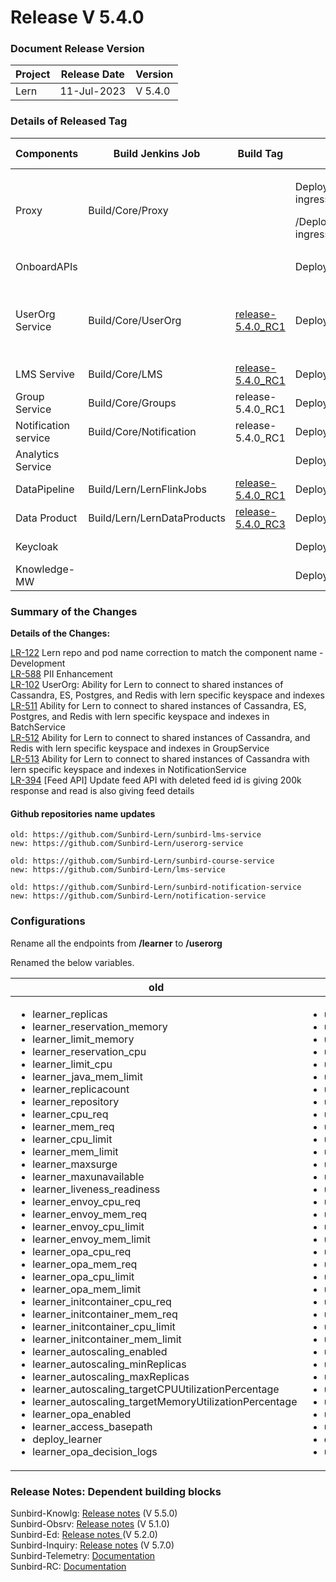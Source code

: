 # Release V 5.4.0

### Document Release Version <a href="#document-release-version" id="document-release-version"></a>

| Project | Release Date | Version |
| ------- | ------------ | ------- |
| Lern    | 11-Jul-2023  | V 5.4.0 |

### Details of Released Tag

<table data-full-width="false"><thead><tr><th width="166">Components</th><th width="167">Build Jenkins Job</th><th width="140">Build Tag</th><th width="192">Deploy Jenkins Job</th><th width="137">Deploy Tag</th><th width="197">Comment</th></tr></thead><tbody><tr><td>Proxy</td><td>Build/Core/Proxy</td><td></td><td><p>Deploy/Kubernetes/nginx-private-ingress</p><p></p><p>/Deploy/Kubernetes/nginx-public-ingress</p></td><td><a href="https://github.com/project-sunbird/sunbird-devops/tree/release-5.4.0-lern">release-5.4.0-lern</a></td><td></td></tr><tr><td>OnboardAPIs</td><td></td><td></td><td>Deploy/Kubernetes/OnboardAPIs</td><td><a href="https://github.com/project-sunbird/sunbird-devops/tree/release-5.4.0-lern">release-5.4.0-lern</a></td><td></td></tr><tr><td>UserOrg Service</td><td>Build/Core/UserOrg</td><td><a href="https://github.com/Sunbird-Lern/userorg-service/tree/release-5.4.0_RC1">release-5.4.0_RC1</a></td><td>Deploy/Kubernetes/UserOrg</td><td><a href="https://github.com/project-sunbird/sunbird-devops/tree/release-5.4.0-lern">release-5.4.0-lern</a></td><td>Learner service is renamed as UserOrg now.</td></tr><tr><td>LMS Servive</td><td>Build/Core/LMS</td><td><a href="https://github.com/Sunbird-Lern/lms-service/tree/release-5.4.0_RC1">release-5.4.0_RC1</a></td><td>Deploy/Kubernetes/LMS</td><td><a href="https://github.com/project-sunbird/sunbird-devops/tree/release-5.4.0-lern">release-5.4.0-lern</a></td><td></td></tr><tr><td>Group Service</td><td>Build/Core/Groups</td><td>release-5.4.0_RC1</td><td>Deploy/Kubernetes/Groups</td><td><a href="https://github.com/project-sunbird/sunbird-devops/tree/release-5.4.0-lern">release-5.4.0-lern</a></td><td></td></tr><tr><td>Notification service</td><td>Build/Core/Notification</td><td>release-5.4.0_RC1</td><td>Deploy/Kubernetes/Notification</td><td><a href="https://github.com/project-sunbird/sunbird-devops/tree/release-5.4.0-lern">release-5.4.0-lern</a></td><td></td></tr><tr><td>Analytics Service</td><td></td><td></td><td>Deploy/Kubernetes/Analytics</td><td><a href="https://github.com/project-sunbird/sunbird-devops/tree/release-5.4.0-lern">release-5.4.0-lern</a></td><td></td></tr><tr><td>DataPipeline</td><td>Build/Lern/LernFlinkJobs</td><td><a href="https://github.com/Sunbird-Lern/data-pipeline/tree/release-5.4.0_RC1">release-5.4.0_RC1</a></td><td>Deploy/Lern/LernFlinkJobs</td><td><a href="https://github.com/Sunbird-Lern/data-pipeline/tree/release-5.4.0_RC1">release-5.4.0_RC1</a></td><td></td></tr><tr><td>Data Product</td><td>Build/Lern/LernDataProducts</td><td><a href="https://github.com/Sunbird-Lern/data-products/tree/release-5.4.0_RC3">release-5.4.0_RC3</a></td><td>Deploy/Lern/LernDataProducts</td><td><a href="https://github.com/Sunbird-Lern/data-products/tree/release-5.4.0_RC3">release-5.4.0_RC3</a></td><td></td></tr><tr><td>Keycloak</td><td></td><td></td><td>Deploy/Kubernetes/Keycloak</td><td><a href="https://github.com/project-sunbird/sunbird-devops/tree/release-5.4.0-lern">release-5.4.0-lern</a></td><td></td></tr><tr><td>Knowledge-MW</td><td></td><td></td><td>Deploy/Kubernetes/KnowledgeMW</td><td><a href="https://github.com/project-sunbird/sunbird-devops/tree/release-5.4.0-lern">release-5.4.0-lern</a></td><td></td></tr></tbody></table>

### **Summary of the Changes** <a href="#id-1.-summary-of-the-changes" id="id-1.-summary-of-the-changes"></a>

**Details of the Changes:**

[LR-122](https://project-sunbird.atlassian.net/browse/LR-122) Lern repo and pod name correction to match the component name - Development\
[LR-588](https://project-sunbird.atlassian.net/browse/LR-588) PII Enhancement\
[LR-102](https://project-sunbird.atlassian.net/browse/LR-102) UserOrg: Ability for Lern to connect to shared instances of Cassandra, ES, Postgres, and Redis with lern specific keyspace and indexes\
[LR-511](https://project-sunbird.atlassian.net/browse/LR-511) Ability for Lern to connect to shared instances of Cassandra, ES, Postgres, and Redis with lern specific keyspace and indexes in BatchService \
[LR-512](https://project-sunbird.atlassian.net/browse/LR-512) Ability for Lern to connect to shared instances of Cassandra, and Redis with lern specific keyspace and indexes in GroupService \
[LR-513](https://project-sunbird.atlassian.net/browse/LR-513) Ability for Lern to connect to shared instances of Cassandra with lern specific keyspace and indexes in NotificationService \
[LR-394](https://project-sunbird.atlassian.net/browse/LR-394) \[Feed API] Update feed API with deleted feed id is giving 200k response and read is also giving feed details

#### Github repositories name updates&#x20;

```
old: https://github.com/Sunbird-Lern/sunbird-lms-service 
new: https://github.com/Sunbird-Lern/userorg-service

old: https://github.com/Sunbird-Lern/sunbird-course-service 
new: https://github.com/Sunbird-Lern/lms-service

old: https://github.com/Sunbird-Lern/sunbird-notification-service 
new: https://github.com/Sunbird-Lern/notification-service
```

### Configurations

Rename all the endpoints from **/learner** to **/userorg**

Renamed the below variables.

<table><thead><tr><th width="367">old</th><th width="350">new</th></tr></thead><tbody><tr><td><ul><li>learner_replicas </li><li>learner_reservation_memory </li><li>learner_limit_memory </li><li>learner_reservation_cpu</li><li>learner_limit_cpu </li><li>learner_java_mem_limit</li><li>learner_replicacount </li><li>learner_repository </li><li>learner_cpu_req </li><li>learner_mem_req </li><li>learner_cpu_limit </li><li>learner_mem_limit </li><li>learner_maxsurge </li><li>learner_maxunavailable </li><li>learner_liveness_readiness </li><li>learner_envoy_cpu_req</li><li>learner_envoy_mem_req </li><li>learner_envoy_cpu_limit </li><li>learner_envoy_mem_limit </li><li>learner_opa_cpu_req </li><li>learner_opa_mem_req </li><li>learner_opa_cpu_limit </li><li>learner_opa_mem_limit</li><li>learner_initcontainer_cpu_req</li><li>learner_initcontainer_mem_req</li><li>learner_initcontainer_cpu_limit</li><li>learner_initcontainer_mem_limit</li><li>learner_autoscaling_enabled</li><li>learner_autoscaling_minReplicas</li><li>learner_autoscaling_maxReplicas</li><li>learner_autoscaling_targetCPUUtilizationPercentage</li><li>learner_autoscaling_targetMemoryUtilizationPercentage</li><li>learner_opa_enabled</li><li>learner_access_basepath</li><li>deploy_learner</li><li>learner_opa_decision_logs</li></ul></td><td><ul><li>userorg_replicas</li><li>userorg_reservation_memory </li><li>userorg_limit_memory </li><li>userorg_reservation_cpu </li><li>userorg_limit_cpu </li><li>userorg_java_mem_limit</li><li>userorg_replicacount </li><li>userorg_repository </li><li>userorg_cpu_req </li><li>userorg_mem_req </li><li>userorg_cpu_limit </li><li>userorg_mem_limit </li><li>userorg_maxsurge </li><li>userorg_maxunavailable </li><li>userorg_liveness_readiness </li><li>userorg_envoy_cpu_req </li><li>userorg_envoy_mem_req </li><li>userorg_envoy_cpu_limit </li><li>userorg_envoy_mem_limit </li><li>userorg_opa_cpu_req </li><li>userorg_opa_mem_req </li><li>userorg_opa_cpu_limit </li><li>userorg_opa_mem_limit </li><li>userorg_initcontainer_cpu_req</li><li>userorg_initcontainer_mem_req</li><li>userorg_initcontainer_cpu_limit</li><li>userorg_initcontainer_mem_limit</li><li>userorg_autoscaling_enabled</li><li>userorg_autoscaling_minReplicas</li><li>userorg_autoscaling_maxReplicas</li><li>userorg_autoscaling_targetCPUUtilizationPercentage</li><li>userorg_autoscaling_targetMemoryUtilizationPercentage</li><li>userorg_opa_enabled</li><li>userorg_access_basepath</li><li>deploy_user_org</li><li>userorg_opa_decision_logs</li></ul></td></tr></tbody></table>

### Release Notes: Dependent building blocks

Sunbird-Knowlg: [Release notes](https://knowlg.sunbird.org/use/release-notes/release-5.5.0-latest) (V 5.5.0)\
Sunbird-Obsrv: [Release notes](https://knowlg.sunbird.org/use/release-notes/release-5.5.0-latest) (V 5.1.0)\
Sunbird-Ed: [Release notes ](https://ed.sunbird.org/use/releases/release-notes/release-5.2.0)(V 5.2.0)\
Sunbird-Inquiry: [Release notes](https://inquiry.sunbird.org/use/release-notes/inquiry-release-v5.7.0) (V 5.7.0)\
Sunbird-Telemetry: [Documentation](https://telemetry.sunbird.org/)\
Sunbird-RC: [Documentation](https://docs.sunbirdrc.dev/learn/readme)

